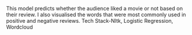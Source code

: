 This model predicts whether the audience liked a movie or not based on their review. I also visualised the words that were most commonly used in positive and negative reviews.
Tech Stack-Nltk, Logistic Regression, Wordcloud
